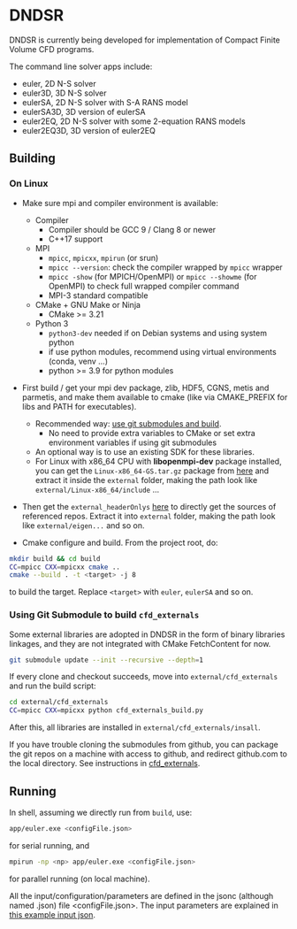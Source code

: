 # DNDSR

DNDSR is currently being developed for implementation of Compact Finite Volume CFD programs.

The command line solver apps include:

- euler, 2D N-S solver
- euler3D, 3D N-S solver
- eulerSA, 2D N-S solver with S-A RANS model
- eulerSA3D, 3D version of eulerSA
- euler2EQ, 2D N-S solver with some 2-equation RANS models
- euler2EQ3D, 3D version of euler2EQ

## Building

### On Linux

- Make sure mpi and compiler environment is available:
  - Compiler
    - Compiler should be GCC 9 / Clang 8 or newer
    - C++17 support
  - MPI
    - `mpicc`, `mpicxx`, `mpirun` (or srun)
    - `mpicc --version`: check the compiler wrapped by `mpicc` wrapper
    - `mpicc -show` (for MPICH/OpenMPI) or `mpicc --showme` (for OpenMPI) to check full wrapped compiler command
    - MPI-3 standard compatible
  - CMake + GNU Make or Ninja
    - CMake >= 3.21
  - Python 3
    - `python3-dev` needed if on Debian systems and using system python
    - if use python modules, recommend using virtual environments (conda, venv ...)
    - python >= 3.9 for python modules
- First build / get your mpi dev package, zlib, HDF5, CGNS, metis and parmetis, and make them available to cmake (like via CMAKE_PREFIX for libs and PATH for executables).
  - Recommended way: [use git submodules and build](#using-git-submodule-to-build-cfd_externals). 
    - No need to provide extra variables to CMake or set extra environment variables if using git submodules
  - An optional way is to use an existing SDK for these libraries.
  - For Linux with x86_64 CPU with **libopenmpi-dev** package installed, you can get the `Linux-x86_64-GS.tar.gz` package from [here](https://cloud.tsinghua.edu.cn/d/35deb3d4f740449da29b/) and extract it inside the `external` folder, making the path look like `external/Linux-x86_64/include` ...

- Then get the `external_headerOnlys` [here](https://cloud.tsinghua.edu.cn/d/35deb3d4f740449da29b/) to directly get the sources of referenced repos. Extract it into `external` folder, making the path look like `external/eigen...` and so on.
  
- Cmake configure and build. From the project root, do:


```bash
mkdir build && cd build
CC=mpicc CXX=mpicxx cmake ..
cmake --build . -t <target> -j 8
```

to build the target. Replace `<target>` with `euler`, `eulerSA` and so on.

### Using Git Submodule to build `cfd_externals`

Some external libraries are adopted in DNDSR in the form of binary libraries linkages, and they are not integrated with CMake FetchContent for now.

```bash
git submodule update --init --recursive --depth=1
```

If every clone and checkout succeeds, move into `external/cfd_externals` and run the build script:

```bash
cd external/cfd_externals
CC=mpicc CXX=mpicxx python cfd_externals_build.py
```

After this, all libraries are installed in `external/cfd_externals/insall`.

If you have trouble cloning the submodules from github, you can package the git repos on a machine with access to github, and redirect github.com to the local directory. See instructions in [cfd_externals](https://github.com/harryzhou2000/cfd_externals?tab=readme-ov-file#redirect-to-local-repos).

## Running

In shell, assuming we directly run from `build`, use:

```bash
app/euler.exe <configFile.json>
```

for serial running, and 

```bash
mpirun -np <np> app/euler.exe <configFile.json>
```

for parallel running (on local machine).

All the input/configuration/parameters are defined in the jsonc (although named .json) file <configFile.json>. The input parameters are explained in [this example input json](cases/euler_default_config_commented.json).